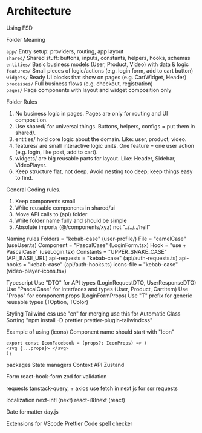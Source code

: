 # Architecture

Using FSD

Folder Meaning

`app/` Entry setup: providers, routing, app layout  
 `shared/` Shared stuff: buttons, inputs, constants, helpers, hooks, schemas  
 `entities/` Basic business models (User, Product, Video) with data & logic  
 `features/` Small pieces of logic/actions (e.g. login form, add to cart button)
`widgets/` Ready UI blocks that show on pages (e.g. CartWidget, Header)  
 `processes/` Full business flows (e.g. checkout, registration)  
 `pages/` Page components with layout and widget composition only

Folder Rules

1. No business logic in pages. Pages are only for routing and UI composition.
2. Use shared/ for universal things. Buttons, helpers, configs = put them in shared/.
3. entities/ hold core logic about the domain. Like: user, product, video.
4. features/ are small interactive logic units. One feature = one user action (e.g. login, like post, add to cart).
5. widgets/ are big reusable parts for layout. Like: Header, Sidebar, VideoPlayer.
6. Keep structure flat, not deep. Avoid nesting too deep; keep things easy to find.

General Coding rules.

1. Keep components small
2. Write reusable components in shared/ui
3. Move API calls to (api) folder
4. Write folder name fully and should be simple
5. Absolute imports (@/components/xyz) not "../../../hell"

Naming rules
Folders = "kebab-case" (user-profile/)
File = "camelCase" (useUser.ts)
Component = "PascalCase" (LoginForm.tsx)
Hook = "use + PascalCase" (useLogin.tsx)
Constants = "UPPER_SNAKE_CASE" (API_BASE_URL)
api-requests = "kebab-case" (api/auth-requests.ts)
api-hooks = "kebab-case" (api/auth-hooks.ts)
icons-file = "kebab-case" (video-player-icons.tsx)

Typescript
Use "DTO" for API types (LoginRequestDTO, UserResponseDTO)
Use "PascalCase" for interfaces and types (User, Product, CartItem)
Use "Props" for component props (LoginFormProps)
Use "T" prefix for generic reusable types (TOption, TColor)

Styling
Tailwind css
use "cn" for merging
use this for Automatic Class Sorting "npm install -D prettier prettier-plugin-tailwindcss"

Example of using (icons)
Component name should start with "Icon"

```export interface IconProps extends SVGProps<SVGSVGElement> {}
export const IconFacebook = (props?: IconProps) => (
<svg {...props}> </svg>
);
```

packages
State managers
Context API
Zustand

Form
react-hook-form
zod for validation

requests
tanstack-query, + axios
use fetch in next js for ssr requests

localization
next-intl (next)
react-i18next (react)

Date formatter
day.js

Extensions for VScode
Prettier
Code spell checker
